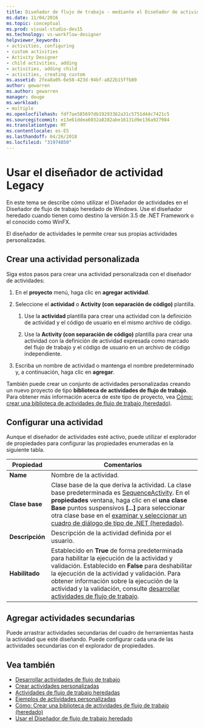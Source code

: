```yaml
---
title: Diseñador de flujo de trabajo - mediante el Diseñador de actividad Legacy
ms.date: 11/04/2016
ms.topic: conceptual
ms.prod: visual-studio-dev15
ms.technology: vs-workflow-designer
helpviewer_keywords:
- activities, configuring
- custom activities
- Activity Designer
- child activities, adding
- activities, adding child
- activities, creating custom
ms.assetid: 2fea8a05-6e58-423d-94bf-a822b15ffb80
author: gewarren
ms.author: gewarren
manager: douge
ms.workload:
- multiple
ms.openlocfilehash: fdf7ae585697db19293362a31c5751d44c7421c5
ms.sourcegitcommit: e13e61ddea6032a8282abe16131d9e136a927984
ms.translationtype: MT
ms.contentlocale: es-ES
ms.lasthandoff: 04/26/2018
ms.locfileid: "31974850"
---
```

# <a name="using-the-legacy-activity-designer"></a>Usar el diseñador de actividad Legacy

En este tema se describe cómo utilizar el Diseñador de actividades en el Diseñador de flujo de trabajo heredado de Windows. Use el diseñador heredado cuando tienen como destino la versión 3.5 de .NET Framework o el conocido como WinFX.

El diseñador de actividades le permite crear sus propias actividades personalizadas.

## <a name="creating-a-custom-activity"></a>Crear una actividad personalizada

Siga estos pasos para crear una actividad personalizada con el diseñador de actividades:

1.  En el **proyecto** menú, haga clic en **agregar actividad**.

2.  Seleccione el **actividad** o **Activity (con separación de código)** plantilla.

    1.  Use la **actividad** plantilla para crear una actividad con la definición de actividad y el código de usuario en el mismo archivo de código.

    2.  Use la **Activity (con separación de código)** plantilla para crear una actividad con la definición de actividad expresada como marcado del flujo de trabajo y el código de usuario en un archivo de código independiente.

3.  Escriba un nombre de actividad o mantenga el nombre predeterminado y, a continuación, haga clic en **agregar**.

También puede crear un conjunto de actividades personalizadas creando un nuevo proyecto de tipo **biblioteca de actividades de flujo de trabajo**. Para obtener más información acerca de este tipo de proyecto, vea [Cómo: crear una biblioteca de actividades de flujo de trabajo (heredado)](../workflow-designer/how-to-create-a-workflow-activity-library-legacy.md).

## <a name="configuring-an-activity"></a>Configurar una actividad

Aunque el diseñador de actividades esté activo, puede utilizar el explorador de propiedades para configurar las propiedades enumeradas en la siguiente tabla.

|Propiedad|Comentarios|
|--------------|--------------|
|**Name**|Nombre de la actividad.|
|**Clase base**|Clase base de la que deriva la actividad. La clase base predeterminada es [SequenceActivity](http://go.microsoft.com/fwlink?LinkID=65020). En el **propiedades** ventana, haga clic en el **una clase Base** puntos suspensivos **[...]**  para seleccionar otra clase base en el [examinar y seleccionar un cuadro de diálogo de tipo de .NET (heredado)](../workflow-designer/browse-and-select-a-dotnet-type-dialog-box-legacy.md).|
|**Descripción**|Descripción de la actividad definida por el usuario.|
|**Habilitado**|Establecido en **True** de forma predeterminada para habilitar la ejecución de la actividad y validación. Establecido en **False** para deshabilitar la ejecución de la actividad y validación. Para obtener información sobre la ejecución de la actividad y la validación, consulte [desarrollar actividades de flujo de trabajo](http://go.microsoft.com/fwlink?LinkID=65024).|

## <a name="adding-child-activities"></a>Agregar actividades secundarias

Puede arrastrar actividades secundarias del cuadro de herramientas hasta la actividad que esté diseñando. Puede configurar cada una de las actividades secundarias con el explorador de propiedades.

## <a name="see-also"></a>Vea también

- [Desarrollar actividades de flujo de trabajo](http://go.microsoft.com/fwlink?LinkID=65024)
- [Crear actividades personalizadas](http://go.microsoft.com/fwlink?LinkID=65021)
- [Actividades de flujo de trabajo heredadas](../workflow-designer/legacy-workflow-activities.md)
- [Ejemplos de actividades personalizadas](http://go.microsoft.com/fwlink?LinkID=65022)
- [Cómo: Crear una biblioteca de actividades de flujo de trabajo (heredado)](../workflow-designer/how-to-create-a-workflow-activity-library-legacy.md)
- [Usar el Diseñador de flujo de trabajo heredado](../workflow-designer/using-the-legacy-workflow-designer.md)
